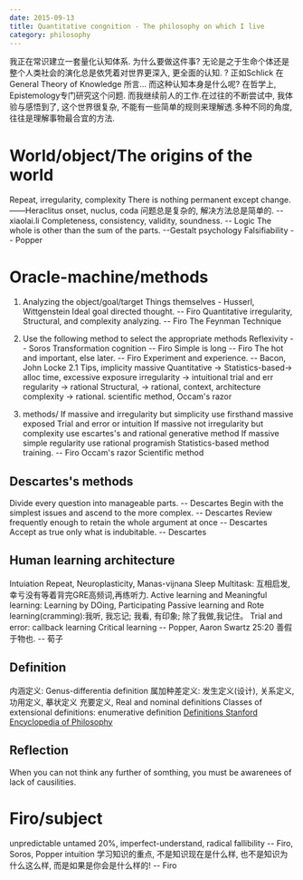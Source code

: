 ```yaml
---
date: 2015-09-13
title: Quantitative congnition - The philosophy on which I live
category: philosophy
---
```

我正在常识建立一套量化认知体系. 为什么要做这件事? 无论是之于生命个体还是整个人类社会的演化总是依凭着对世界更深入, 更全面的认知. ? 正如Schlick 在General Theory of Knowledge 所言... 而这种认知本身是什么呢? 在哲学上, Epistemology专门研究这个问题. 而我继续前人的工作.在过往的不断尝试中, 我体验与感悟到了, 这个世界很复杂, 不能有一些简单的规则来理解透.多种不同的角度, 往往是理解事物最合宜的方法.

# World/object/The origins of the world
Repeat, irregularity, complexity
There is nothing permanent except change. ――Heraclitus
onset, nuclus, coda
问题总是复杂的, 解决方法总是简单的.  --xiaolai.li
Completeness, consistency, validity, soundness. -- Logic
The whole is other than the sum of the parts. --Gestalt psychology
Falsifiability -- Popper

# Oracle-machine/methods
1. Analyzing the object/goal/target
Things themselves - Husserl, Wittgenstein
Ideal goal directed thought. -- Firo
Quantitative irregularity, Structural, and complexity analyzing. -- Firo
The Feynman Technique

2. Use the following method to select the appropriate methods
Reflexivity -- Soros
Transformation cognition -- Firo
Simple is long -- Firo
The hot and important, else later. -- Firo
Experiment and experience. -- Bacon, John Locke
2.1 Tips, implicity massive
Quantitative -> Statistics-based-> alloc time, excessive exposure
irregularity -> intuitional trial and err
regularity -> rational
Structural, -> rational, context, architecture
complexity -> rational. scientific method, Occam's razor

3. methods/
If massive and irregularity but simplicity
	use firsthand massive exposed Trial and error or intuition
If massive not irregularity but complexity 
	use escartes's and rational generative method
If massive simple regularity
	use rational programish 
Statistics-based method training. -- Firo
Occam's razor 
Scientific method
## Descartes's methods
Divide every question into manageable parts. -- Descartes
Begin with the simplest issues and ascend to the more complex. -- Descartes
Review frequently enough to retain the whole argument at once -- Descartes
Accept as true only what is indubitable. -- Descartes


## Human learning architecture
Intuiation
Repeat, Neuroplasticity, Manas-vijnana
Sleep
Multitask: 互相启发, 幸亏没有等着背完GRE高频词,再练听力.
Active learning and Meaningful learning: Learning by DOing, Participating
Passive learning and Rote learning(cramming):我听, 我忘记; 我看, 有印象; 除了我做,我记住。
Trial and error: callback learning
Critical learning  -- Popper, Aaron Swartz 25:20
善假于物也. -- 荀子

## Definition
内涵定义: Genus-differentia definition 属加种差定义: 发生定义(设计), 关系定义, 功用定义, 摹状定义
充要定义, Real and nominal definitions
Classes of extensional definitions: enumerative definition
[Definitions Stanford Encyclopedia of Philosophy](http://plato.stanford.edu/entries/definitions/)
## Reflection
When you can not think any further of somthing, you must be awarenees of lack of causilities.
# Firo/subject
unpredictable untamed 20%, imperfect-understand, radical fallibility -- Firo, Soros, Popper
intuition
学习知识的重点, 不是知识现在是什么样, 也不是知识为什么这么样, 而是如果是你会是什么样的! -- Firo
